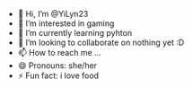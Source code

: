 - 👋 Hi, I’m @YiLyn23
- 👀 I’m interested in gaming
- 🌱 I’m currently learning pyhton
- 💞️ I’m looking to collaborate on nothing yet :D
- 📫 How to reach me ...
- 😄 Pronouns: she/her
- ⚡ Fun fact: i love food

<!---
YiLyn23/YiLyn23 is a ✨ special ✨ repository because its `README.md` (this file) appears on your GitHub profile.
You can click the Preview link to take a look at your changes.
--->
